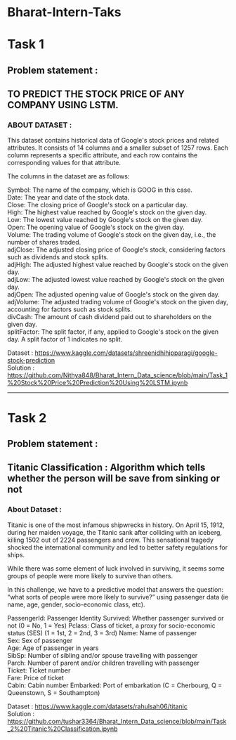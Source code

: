 # Bharat-Intern-Taks

# Task 1
## Problem statement :

## TO PREDICT THE STOCK PRICE OF ANY COMPANY USING LSTM.
### ABOUT DATASET :
This dataset contains historical data of Google's stock prices and related attributes. It consists of 14 columns and a smaller subset of 1257 rows. Each column represents a specific attribute, and each row contains the corresponding values for that attribute.

The columns in the dataset are as follows:

Symbol: The name of the company, which is GOOG in this case.             
Date: The year and date of the stock data.                                  
Close: The closing price of Google's stock on a particular day.                               
High: The highest value reached by Google's stock on the given day.                        
Low: The lowest value reached by Google's stock on the given day.                                
Open: The opening value of Google's stock on the given day.                                                 
Volume: The trading volume of Google's stock on the given day, i.e., the number of shares traded.                                              
adjClose: The adjusted closing price of Google's stock, considering factors such as dividends and stock splits.                              
adjHigh: The adjusted highest value reached by Google's stock on the given day.                                          
adjLow: The adjusted lowest value reached by Google's stock on the given day.                                          
adjOpen: The adjusted opening value of Google's stock on the given day.                                    
adjVolume: The adjusted trading volume of Google's stock on the given day, accounting for factors such as stock splits.                         
divCash: The amount of cash dividend paid out to shareholders on the given day.                                   
splitFactor: The split factor, if any, applied to Google's stock on the given day. A split factor of 1 indicates no split.                           


Dataset : https://www.kaggle.com/datasets/shreenidhihipparagi/google-stock-prediction                                                     
Solution : https://github.com/Nithya848/Bharat_Intern_Data_science/blob/main/Task_1%20Stock%20Price%20Prediction%20Using%20LSTM.ipynb

------------------------------------------------------------------------------------------------

# Task 2
## Problem statement :

## Titanic Classification : Algorithm which tells whether the person will be save from sinking or not
### About Dataset :
Titanic is one of the most infamous shipwrecks in history. On April 15, 1912, during her maiden voyage, the Titanic sank after colliding with an iceberg, killing 1502 out of 2224 passengers and crew. This sensational tragedy shocked the international community and led to better safety regulations for ships.

While there was some element of luck involved in surviving, it seems some groups of people were more likely to survive than others.

In this challenge, we have to a predictive model that answers the question: “what sorts of people were more likely to survive?” using passenger data (ie name, age, gender, socio-economic class, etc).

PassengerId: Passenger Identity	
Survived: Whether passenger survived or not	(0 = No, 1 = Yes)
Pclass:	Class of ticket, a proxy for socio-economic status (SES)	(1 = 1st, 2 = 2nd, 3 = 3rd)
Name:	Name of passenger	
Sex:	Sex of passenger	
Age:	Age of passenger in years	
SibSp: Number of sibling and/or spouse travelling with passenger	
Parch:	Number of parent and/or children travelling with passenger	
Ticket: Ticket number	
Fare: Price of ticket	
Cabin: Cabin number	
Embarked: Port of embarkation	(C = Cherbourg, Q = Queenstown, S = Southampton)

Dataset : https://www.kaggle.com/datasets/rahulsah06/titanic                                                                                   
Solution : https://github.com/tushar3364/Bharat_Intern_Data_science/blob/main/Task_2%20Titanic%20Classification.ipynb
